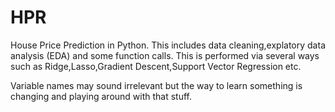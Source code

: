 # HPR

House Price Prediction in Python.
This includes data cleaning,explatory data analysis (EDA) and some function calls.
This is performed via several ways such as Ridge,Lasso,Gradient Descent,Support Vector Regression etc.

Variable names may sound irrelevant but the way to learn something is changing and playing around with that stuff.
